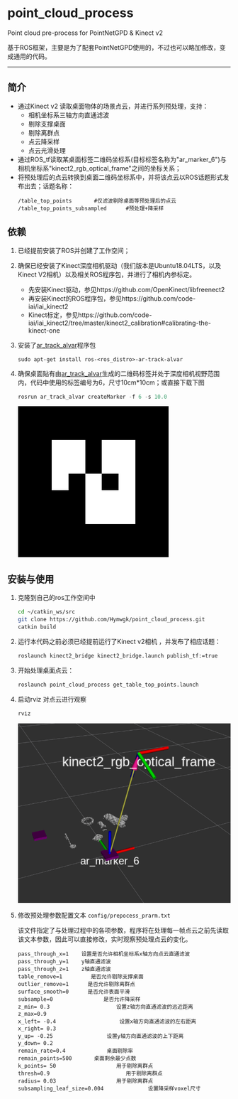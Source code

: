 # point_cloud_process
Point cloud pre-process for  PointNetGPD & Kinect v2

基于ROS框架，主要是为了配套PointNetGPD使用的，不过也可以略加修改，变成通用的代码。  

***
## **简介**

- 通过Kinect v2 读取桌面物体的场景点云，并进行系列预处理，支持：
   - 相机坐标系三轴方向直通滤波
   - 剔除支撑桌面
   - 剔除离群点
   - 点云降采样
   - 点云光滑处理
- 通过ROS_tf读取某桌面标签二维码坐标系(目标标签名称为"ar_marker_6")与相机坐标系"kinect2_rgb_optical_frame"之间的坐标关系；
- 将预处理后的点云转换到桌面二维码坐标系中，并将该点云以ROS话题形式发布出去；话题名称：
   ```
   /table_top_points       #仅滤波剔除桌面等预处理后的点云
   /table_top_points_subsampled      #预处理+降采样
   ```



## 依赖

1. 已经提前安装了ROS并创建了工作空间；

2. 确保已经安装了Kinect深度相机驱动（我们版本是Ubuntu18.04LTS，以及Kinect V2相机）以及相关ROS程序包，并进行了相机内参标定。

	- 先安装Kinect驱动，参见https://github.com/OpenKinect/libfreenect2
	- 再安装Kinect的ROS程序包，参见https://github.com/code-iai/iai_kinect2
	- Kinect标定，参见https://github.com/code-iai/iai_kinect2/tree/master/kinect2_calibration#calibrating-the-kinect-one

3. 安装了[ar_track_alvar](http://wiki.ros.org/ar_track_alvar/)程序包

   ```
   sudo apt-get install ros-<ros_distro>-ar-track-alvar
   ```

4. 确保桌面贴有由[ar_track_alvar](http://wiki.ros.org/ar_track_alvar/)生成的二维码标签并处于深度相机视野范围内，代码中使用的标签编号为6，尺寸10cm*10cm；或直接下载下图

   ```python
   rosrun ar_track_alvar createMarker -f 6 -s 10.0
   ```

   ![](./data/MarkerData_6.png)

   

## 安装与使用

1. 克隆到自己的ros工作空间中  
   ```bash
   cd ~/catkin_ws/src
   git clone https://github.com/Hymwgk/point_cloud_process.git
   catkin build
   ```
   
3. 运行本代码之前必须已经提前运行了Kinect v2相机 ，并发布了相应话题： 

   ```bash
   roslaunch kinect2_bridge kinect2_bridge.launch publish_tf:=true
   ```

4. 开始处理桌面点云：
   ```bash
   roslaunch point_cloud_process get_table_top_points.launch 
   ```

6. 启动rviz 对点云进行观察

   ```bash
   rviz
   ```
   ![预处理后的点云](data/table_top_points.png  "table_top_points")
   
7. 修改预处理参数配置文本  `config/prepocess_prarm.txt` 

   该文件指定了与处理过程中的各项参数，程序将在处理每一帧点云之前先读取该文本参数，因此可以直接修改，实时观察预处理点云的变化。

    ```
    pass_through_x=1    设置是否允许相机坐标系x轴方向点云直通滤波
    pass_through_y=1    y轴直通滤波
    pass_through_z=1    z轴直通滤波
    table_remove=1         是否允许剔除支撑桌面
    outlier_remove=1      是否允许剔除离群点   
    surface_smooth=0      是否允许表面平滑
    subsample=0                是否允许降采样
    z_min= 0.3                     设置z轴方向直通滤波的远近距离
    z_max=0.9                      
    x_left= -0.4                    设置x轴方向直通滤波的左右距离
    x_right= 0.3                  
    y_up= -0.25                 设置y轴方向直通滤波的上下距离
    y_down= 0.2             
    remain_rate=0.4             桌面剔除率
    remain_points=500       桌面剩余最少点数
    k_points= 50                   用于剔除离群点
    thresh=0.9                        用于剔除离群点
    radius= 0.03                   用于剔除离群点
    subsampling_leaf_size=0.004              设置降采样voxel尺寸
    ```